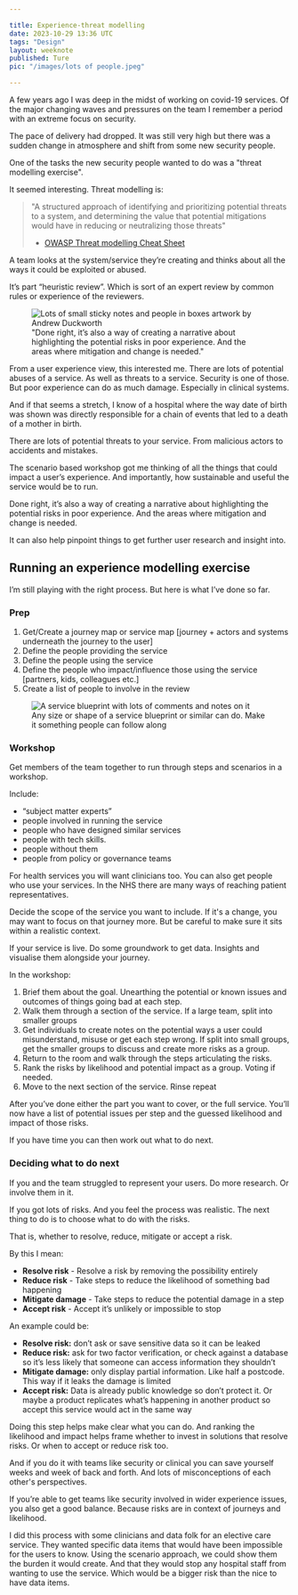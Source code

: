 ```yaml
---

title: Experience-threat modelling
date: 2023-10-29 13:36 UTC
tags: "Design"
layout: weeknote
published: Ture
pic: "/images/lots of people.jpeg"

---
```


A few years ago I was deep in the midst of working on covid-19 services. Of the major changing waves and pressures on the team I remember a period with an extreme focus on security.

The pace of delivery had dropped. It was still very high but there was a sudden change in atmosphere and shift from some new security people.

One of the tasks the new security people wanted to do was a "threat modelling exercise".

It seemed interesting. Threat modelling is:

> "A structured approach of identifying and prioritizing potential threats to a system, and determining the value that potential mitigations would have in reducing or neutralizing those threats"
> - [OWASP Threat modelling Cheat Sheet](https://cheatsheetseries.owasp.org/cheatsheets/Threat_Modeling_Cheat_Sheet.html)

A team looks at the system/service they’re creating and thinks about all the ways it could be exploited or abused.

It’s part “heuristic review”. Which is sort of an expert review by common rules or experience of the reviewers.

<figure class="right noir fig-right">
    <img src="/images/lots of people.jpeg" alt="Lots of small sticky notes and people in boxes artwork by Andrew Duckworth"/>
    <figcaption>"Done right, it’s also a way of creating a narrative about highlighting the potential risks in poor experience. And the areas where mitigation and change is needed."</figcaption>
</figure>

From a user experience view, this interested me. There are lots of potential abuses of a service. As well as threats to a service. Security is one of those. But poor experience can do as much damage. Especially in clinical systems. 

And if that seems a stretch, I know of a hospital where the way date of birth was shown was directly responsible for a chain of events that led to a death of a mother in birth.

There are lots of potential threats to your service. From malicious actors to accidents and mistakes.

The scenario based workshop got me thinking of all the things that could impact a user’s experience. And importantly, how sustainable and useful the service would be to run.

Done right, it’s also a way of creating a narrative about highlighting the potential risks in poor experience. And the areas where mitigation and change is needed.

It can also help pinpoint things to get further user research and insight into.

## Running an experience modelling exercise

I’m still playing with the right process. But here is what I’ve done so far.

### Prep

1. Get/Create a journey map or service map [journey + actors and systems underneath the journey to the user]
2. Define the people providing the service
3. Define the people using the service
4. Define the people who impact/influence those using the service [partners, kids, colleagues etc.]
5. Create a list of people to involve in the review

<figure class="noir">
    <img src="/images/service blueprint.png" alt="A service blueprint with lots of comments and notes on it"/>
    <figcaption>Any size or shape of a service blueprint or similar can do. Make it something people can follow along</figcaption>
</figure>

### Workshop

Get members of the team together to run through steps and scenarios in a workshop.

Include:

- “subject matter experts”
- people involved in running the service
- people who have designed similar services
- people with tech skills. 
- people without them
- people from policy or governance teams

For health services you will want clinicians too. You can also get people who use your services. In the NHS there are many ways of reaching patient representatives.

Decide the scope of the service you want to include. If it's a change, you may want to focus on that journey more. But be careful to make sure it sits within a realistic context.

If your service is live. Do some groundwork to get data. Insights and visualise them alongside your journey.

In the workshop:

1. Brief them about the goal. Unearthing the potential or known issues and outcomes of things going bad at each step.
2. Walk them through a section of the service. If a large team, split into smaller groups
3. Get individuals to create notes on the potential ways a user could misunderstand, misuse or get each step wrong. If split into small groups, get the smaller groups to discuss and create more risks as a group.
4. Return to the room and walk through the steps articulating the risks.
5. Rank the risks by likelihood and potential impact as a group. Voting if needed.
6. Move to the next section of the service. Rinse repeat

After you’ve done either the part you want to cover, or the full service. You’ll now have a list of potential issues per step and the guessed likelihood and impact of those risks.

If you have time you can then work out what to do next.

### Deciding what to do next

If you and the team struggled to represent your users. Do more research. Or involve them in it.

If you got lots of risks. And you feel the process was realistic. The next thing to do is to choose what to do with the risks.

That is, whether to resolve, reduce, mitigate or accept a risk.

By this I mean:

- <strong>Resolve risk</strong> - Resolve a risk by removing the possibility entirely
- <strong>Reduce risk</strong> - Take steps to reduce the likelihood of something bad happening
- <strong>Mitigate damage</strong> - Take steps to reduce the potential damage in a step
- <strong>Accept risk</strong> - Accept it’s unlikely or impossible to stop

An example could be:

- <strong>Resolve risk:</strong>  don’t ask or save sensitive data so it can be leaked
- <strong>Reduce risk:</strong>  ask for two factor verification, or check against a database so it’s less likely that someone can access information they shouldn’t 
- <strong>Mitigate damage:</strong>  only display partial information. Like half a postcode. This way if it leaks the damage is limited 
- <strong>Accept risk:</strong>  Data is already public knowledge so don’t protect it. Or maybe a product replicates what’s happening in another product so accept this service would act in the same way

Doing this step helps make clear what you can do. And ranking the likelihood and impact helps frame whether to invest in solutions that resolve risks. Or when to accept or reduce risk too.

And if you do it with teams like security or clinical you can save yourself weeks and week of back and forth. And lots of misconceptions of each other's perspectives.

If you’re able to get teams like security involved in wider experience issues, you also get a good balance. Because risks are in context of journeys and likelihood.

I did this process with some clinicians and data folk for an elective care service. They wanted specific data items that would have been impossible for the users to know. Using the scenario approach, we could show them the burden it would create. And that they would stop any hospital staff from wanting to use the service. Which would be a bigger risk than the nice to have data items.